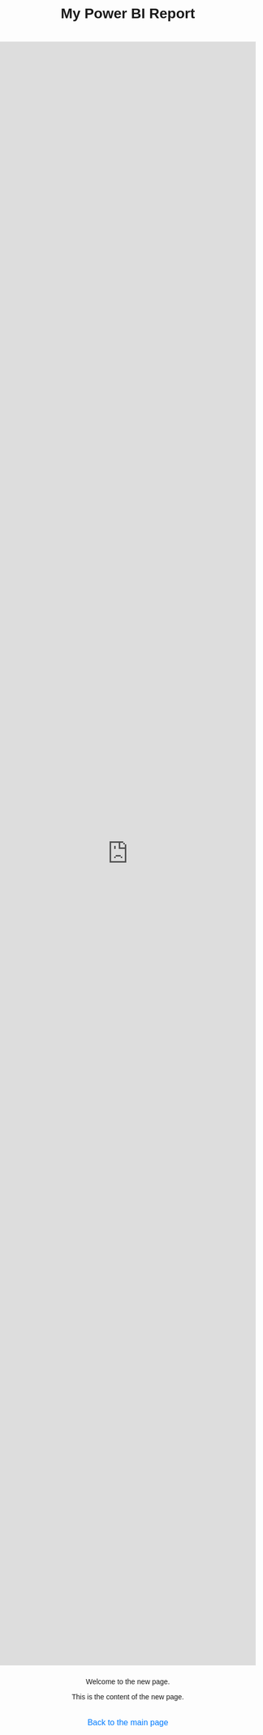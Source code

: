 <!DOCTYPE html>
<html lang="en">
<head>
    <meta charset="UTF-8">
    <meta name="viewport" content="width=device-width, initial-scale=1.0">
    <title>Embedded Power BI Report</title>
    <style>
        body {
            font-family: Arial, sans-serif;
            margin: 0;
            padding: 0;
            box-sizing: border-box;
        }
        h1 {
            text-align: center;
            padding: 20px;
        }
        iframe {
            width: 100%;
            height: 80vh;
            border: none;
        }
        .content {
            padding: 10px;
            text-align: center;
        }
        a {
            display: inline-block;
            margin-top: 20px;
            text-decoration: none;
            color: #007BFF;
            font-size: 1rem;
        }
    </style>
</head>
<body>
    <h1>My Power BI Report</h1>
   <iframe title="PhoneBrandPBIv5.0" width="600" height="373.5" src="https://app.powerbi.com/view?r=eyJrIjoiMTFlY2M0MmEtNjU3MS00YzVlLWI0YzAtOGNmYjhhZDMyYzI5IiwidCI6ImZkMjg1NWUyLWZmMWEtNDliMS04NjU3LTY3YjcxODM1MWU4MCIsImMiOjh9" frameborder="0" allowFullScreen="true"></iframe>
    <div class="content">
        <p>Welcome to the new page.</p>
        <p>This is the content of the new page.</p>
        <a href="README.md">Back to the main page</a>
    </div>
</body>
</html>
